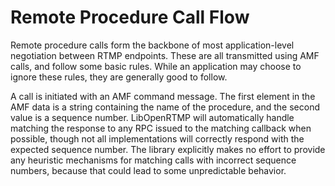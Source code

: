 Remote Procedure Call Flow
=================

Remote procedure calls form the backbone of most application-level negotiation between RTMP endpoints. These are all transmitted using AMF calls, and follow some basic rules. While an application may choose to ignore these rules, they are generally good to follow.

A call is initiated with an AMF command message. The first element in the AMF data is a string containing the name of the procedure, and the second value is a sequence number. LibOpenRTMP will automatically handle matching the response to any RPC issued to the matching callback when possible, though not all implementations will correctly respond with the expected sequence number. The library explicitly makes no effort to provide any heuristic mechanisms for matching calls with incorrect sequence numbers, because that could lead to some unpredictable behavior.